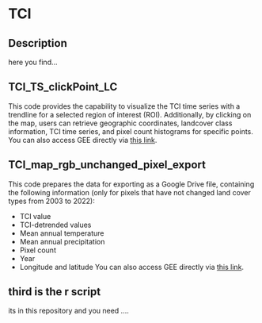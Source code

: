 # TCI
## Description 
here you find...

## TCI_TS_clickPoint_LC
This code provides the capability to visualize the TCI time series with a trendline for a selected region of interest (ROI). Additionally, by clicking on the map, users can retrieve geographic coordinates, landcover class information, TCI time series, and pixel count histograms for specific points.
You can also access GEE directly via [this link](https://code.earthengine.google.com/f882ed53aaa6fc83c95cd5e50ff1d5b0).

## TCI_map_rgb_unchanged_pixel_export 
This code prepares the data for exporting as a Google Drive file, containing the following information (only for pixels that have not changed land cover types from 2003 to 2022):

- TCI value
- TCI-detrended values
- Mean annual temperature
- Mean annual precipitation
- Pixel count
- Year
- Longitude and latitude
You can also access GEE directly via [this link](https://code.earthengine.google.com/328f4ab5739189e2f3ab1243d641ad03).

## third is the r script 
its in this repository and you need ....

